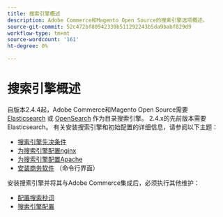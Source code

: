 ```yaml
---
title: 搜索引擎概述
description: Adobe Commerce和Magento Open Source的搜索引擎选项概述。
source-git-commit: 52c472bf80942339b511292243b5da9babf829d9
workflow-type: tm+mt
source-wordcount: '161'
ht-degree: 0%

---
```



# 搜索引擎概述

自版本2.4.4起，Adobe Commerce和Magento Open Source需要 [Elasticsearch] 或 [OpenSearch] 作为目录搜索引擎。 2.4.x的先前版本需要Elasticsearch。 有关安装搜索引擎和初始配置的详细信息，请参阅以下主题：

- [搜索引擎先决条件]
- [为搜索引擎配置nginx]
- [为搜索引擎配置Apache]
- [安装商务软件] （命令行界面）

安装搜索引擎并将其与Adobe Commerce集成后，必须执行其他维护：

- [配置搜索秒词](search-stopwords.md)
- [搜索引擎配置](configure-search-engine.md)

<!-- Link Definitions -->

[搜索引擎先决条件]: https://devdocs.magento.com/guides/v2.4/install-gde/prereq/elasticsearch.html
[为搜索引擎配置nginx]: https://devdocs.magento.com/guides/v2.4/install-gde/prereq/es-config-nginx.html
[为搜索引擎配置Apache]: https://devdocs.magento.com/guides/v2.4/install-gde/prereq/es-config-apache.html
[Elasticsearch]: https://www.elastic.co
[Elasticsearch documentation]: https://www.elastic.co/guide/en/elasticsearch/reference/current/index.html
[安装商务软件]: https://devdocs.magento.com/guides/v2.4/install-gde/install/cli/install-cli-install.html
[OpenSearch]: https://opensearch.org/docs/latest/opensearch/install/index/
